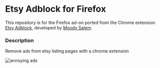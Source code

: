 # Etsy Adblock for Firefox
This repository is for the Firefox ad-on ported from the Chrome extension [Etsy Adblock](https://github.com/moodysalem/etsy-adblock), developed by [Moody Salem](https://github.com/moodysalem).


### Description
Remove ads from etsy listing pages with a chrome extension

![annoying ads](http://i.imgur.com/SAhfFaq.png)
